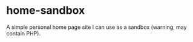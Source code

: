 home-sandbox
============

A simple personal home page site I can use as a sandbox (warning, may contain PHP).
